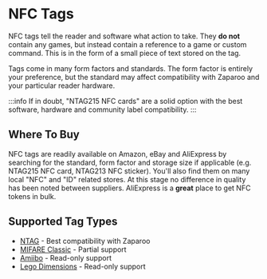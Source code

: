 # NFC Tags

NFC tags tell the reader and software what action to take. They **do not** contain any games, but instead contain a reference to a game or custom command. This is in the form of a small piece of text stored on the tag.

Tags come in many form factors and standards. The form factor is entirely your preference, but the standard may affect compatibility with Zaparoo and your particular reader hardware.

:::info
If in doubt, "NTAG215 NFC cards" are a solid option with the best software, hardware and community label compatibility.
:::

## Where To Buy

NFC tags are readily available on Amazon, eBay and AliExpress by searching for the standard, form factor and storage size if applicable (e.g. NTAG215 NFC card, NTAG213 NFC sticker). You'll also find them on many local "NFC" and "ID" related stores. At this stage no difference in quality has been noted between suppliers. AliExpress is a **great** place to get NFC tokens in bulk.

## Supported Tag Types

- [NTAG](./ntag.md) - Best compatibility with Zaparoo
- [MIFARE Classic](./mifare.md) - Partial support
- [Amiibo](./amiibo.md) - Read-only support
- [Lego Dimensions](./lego-dimensions.md) - Read-only support
